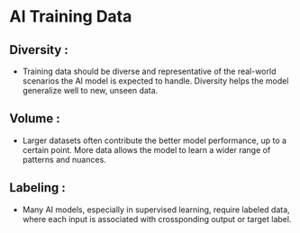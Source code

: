 # AI Training Data 
## Diversity :
- Training data should be diverse and representative of the real-world scenarios the
  AI model is expected to handle. Diversity helps the model generalize well to new, unseen
  data.
## Volume :
- Larger datasets often contribute the better model performance, up to a certain point.
  More data allows the model to learn a wider range of patterns and nuances.
## Labeling :
- Many AI models, especially in supervised learning, require labeled data, where each input
  is associated with crossponding output or target label.
